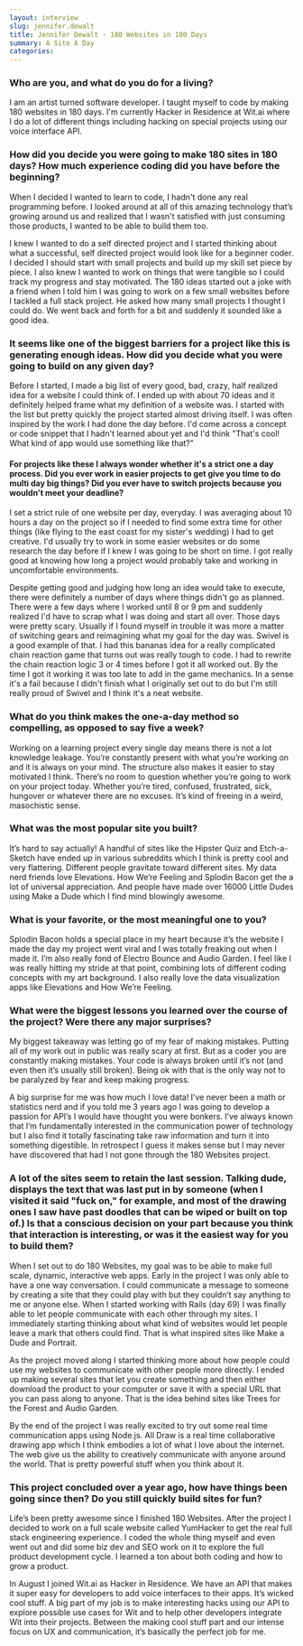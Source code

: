 ```yaml
---
layout: interview
slug: jennifer.dewalt
title: Jennifer Dewalt - 180 Websites in 180 Days
summary: A Site A Day
categories:
---
```


### Who are you, and what do you do for a living?

I am an artist turned software developer. I taught myself to code by making 180 websites in 180 days. I'm currently Hacker in Residence at Wit.ai where I do a lot of different things including hacking on special projects using our voice interface API.

### How did you decide you were going to make 180 sites in 180 days? How much experience coding did you have before the beginning?

When I decided I wanted to learn to code, I hadn't done any real programming before. I looked around at all of this amazing technology that’s growing around us and realized that I wasn't satisfied with just consuming those products, I wanted to be able to build them too.

I knew I wanted to do a self directed project and I started thinking about what a successful, self directed project would look like for a beginner coder. I decided I should start with small projects and build up my skill set piece by piece. I also knew I wanted to work on things that were tangible so I could track my progress and stay motivated. The 180 ideas started out a joke with a friend when I told him I was going to work on a few small websites before I tackled a full stack project. He asked how many small projects I thought I could do. We went back and forth for a bit and suddenly it sounded like a good idea.

### It seems like one of the biggest barriers for a project like this is generating enough ideas. How did you decide what you were going to build on any given day?

Before I started, I made a big list of every good, bad, crazy, half realized idea for a website I could think of. I ended up with about 70 ideas and it definitely helped frame what my definition of a website was. I started with the list but pretty quickly the project started almost driving itself. I was often inspired by the work I had done the day before. I'd come across a concept or code snippet that I hadn't learned about yet and I'd think "That's cool! What kind of app would use something like that?"

#### For projects like these I always wonder whether it's a strict one a day process. Did you ever work in easier projects to get give you time to do multi day big things? Did you ever have to switch projects because you wouldn't meet your deadline?

I set a strict rule of one website per day, everyday. I was averaging about 10 hours a day on the project so if I needed to find some extra time for other things (like flying to the east coast for my sister's wedding) I had to get creative. I'd usually try to work in some easier websites or do some research the day before if I knew I was going to be short on time. I got really good at knowing how long a project would probably take and working in uncomfortable environments.

Despite getting good and judging how long an idea would take to execute, there were definitely a number of days where things didn't go as planned. There were a few days where I worked until 8 or 9 pm and suddenly realized I'd have to scrap what I was doing and start all over. Those days were pretty scary. Usually if I found myself in trouble it was more a matter of switching gears and reimagining what my goal for the day was. Swivel is a good example of that. I had this bananas idea for a really complicated chain reaction game that turns out was really tough to code. I had to rewrite the chain reaction logic 3 or 4 times before I got it all worked out. By the time I got it working it was too late to add in the game mechanics. In a sense it's a fail because I didn't finish what I originally set out to do but I'm still really proud of Swivel and I think it's a neat website.

### What do you think makes the one-a-day method so compelling, as opposed to say five a week?

Working on a learning project every single day means there is not a lot knowledge leakage. You’re constantly present with what you’re working on and it is always on your mind. The structure also makes it easier to stay motivated I think. There’s no room to question whether you’re going to work on your project today. Whether you’re tired, confused, frustrated, sick, hungover or whatever there are no excuses. It’s kind of freeing in a weird, masochistic sense.

### What was the most popular site you built?

It’s hard to say actually! A handful of sites like the Hipster Quiz and Etch-a-Sketch have ended up in various subreddits which I think is pretty cool and very flattering. Different people gravitate toward different sites. My data nerd friends love Elevations. How We’re Feeling and Splodin Bacon get the a lot of universal appreciation. And people have made over 16000 Little Dudes using Make a Dude which I find mind blowingly awesome.

### What is your favorite, or the most meaningful one to you?

Splodin Bacon holds a special place in my heart because it’s the website I made the day my project went viral and I was totally freaking out when I made it. I’m also really fond of Electro Bounce and Audio Garden. I feel like I was really hitting my stride at that point, combining lots of different coding concepts with my art background. I also really love the data visualization apps like Elevations and How We’re Feeling.

### What were the biggest lessons you learned over the course of the project? Were there any major surprises?

My biggest takeaway was letting go of my fear of making mistakes. Putting all of my work out in public was really scary at first. But as a coder you are constantly making mistakes. Your code is always broken until it’s not (and even then it’s usually still broken). Being ok with that is the only way not to be paralyzed by fear and keep making progress.

A big surprise for me was how much I love data! I’ve never been a math or statistics nerd and if you told me 3 years ago I was going to develop a passion for API’s I would have thought you were bonkers. I’ve always known that I’m fundamentally interested in the communication power of technology but I also find it totally fascinating take raw information and turn it into something digestible. In retrospect I guess it makes sense but I may never have discovered that had I not gone through the 180 Websites project.

### A lot of the sites seem to retain the last session. Talking dude, displays the text that was last put in by someone (when I visited it said "fuck on," for example, and most of the drawing ones I saw have past doodles that can be wiped or built on top of.) Is that a conscious decision on your part because you think that interaction is interesting, or was it the easiest way for you to build them?

When I set out to do 180 Websites, my goal was to be able to make full scale, dynamic, interactive web apps. Early in the project I was only able to have a one way conversation. I could communicate a message to someone by creating a site that they could play with but they couldn’t say anything to me or anyone else. When I started working with Rails (day 69) I was finally able to let people communicate with each other through my sites. I immediately starting thinking about what kind of websites would let people leave a mark that others could find. That is what inspired sites like Make a Dude and Portrait.

As the project moved along I started thinking more about how people could use my websites to communicate with other people more directly. I ended up making several sites that let you create something and then either download the product to your computer or save it with a special URL that you can pass along to anyone. That is the idea behind sites like Trees for the Forest and Audio Garden.

By the end of the project I was really excited to try out some real time communication apps using Node.js. All Draw is a real time collaborative drawing app which I think embodies a lot of what I love about the internet. The web give us the ability to creatively communicate with anyone around the world. That is pretty powerful stuff when you think about it.

### This project concluded over a year ago, how have things been going since then? Do you still quickly build sites for fun?

Life’s been pretty awesome since I finished 180 Websites. After the project I decided to work on a full scale website called YumHacker to get the real full stack engineering experience. I coded the whole thing myself and even went out and did some biz dev and SEO work on it to explore the full product development cycle. I learned a ton about both coding and how to grow a product.

In August I joined Wit.ai as Hacker in Residence. We have an API that makes it super easy for developers to add voice interfaces to their apps. It’s wicked cool stuff. A big part of my job is to make interesting hacks using our API to explore possible use cases for Wit and to help other developers integrate Wit into their projects. Between the making cool stuff part and our intense focus on UX and communication, it’s basically the perfect job for me.
